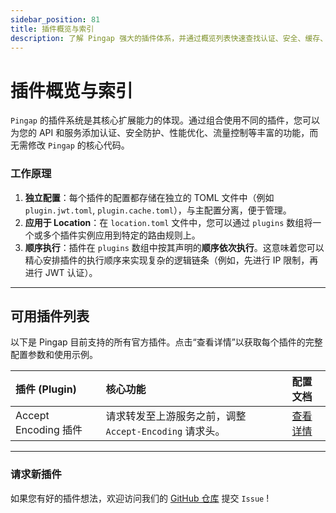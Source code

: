 ```yaml
---
sidebar_position: 81
title: 插件概览与索引
description: 了解 Pingap 强大的插件体系，并通过概览列表快速查找认证、安全、缓存、限流等所有可用插件的详细文档。
---
```


# 插件概览与索引

`Pingap` 的插件系统是其核心扩展能力的体现。通过组合使用不同的插件，您可以为您的 API 和服务添加认证、安全防护、性能优化、流量控制等丰富的功能，而无需修改 `Pingap` 的核心代码。

### 工作原理

1.  **独立配置**：每个插件的配置都存储在独立的 TOML 文件中（例如 `plugin.jwt.toml`, `plugin.cache.toml`），与主配置分离，便于管理。
2.  **应用于 Location**：在 `location.toml` 文件中，您可以通过 `plugins` 数组将一个或多个插件实例应用到特定的路由规则上。
3.  **顺序执行**：插件在 `plugins` 数组中按其声明的**顺序依次执行**。这意味着您可以精心安排插件的执行顺序来实现复杂的逻辑链条（例如，先进行 IP 限制，再进行 JWT 认证）。

---

## 可用插件列表

以下是 Pingap 目前支持的所有官方插件。点击“查看详情”以获取每个插件的完整配置参数和使用示例。

| 插件 (Plugin)        | 核心功能                                                | 配置文档                         |
| :------------------- | :------------------------------------------------------ | :------------------------------- |
| Accept Encoding 插件 | 请求转发至上游服务之前，调整 `Accept-Encoding` 请求头。 | [查看详情](./accept-encoding.md) |

---

### 请求新插件

如果您有好的插件想法，欢迎访问我们的 [GitHub 仓库](https://github.com/vicanso/pingap) 提交 `Issue` ! 